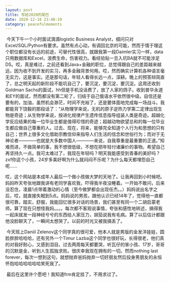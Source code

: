 ```yaml
---
layout: post
title: 写给2020的尾巴
date: 2020-12-18 23:48:19
category: peacefulmoments
---   
```

​	今天下午一个小时面试滴滴logistic Business Analyst，细问只对Excel/SQL/Python有要求。虽然有点心动，有调回北京的可能，然而于情于理这个职位都没有长远的前途，可替代性很高，就跟我第一段Daimler实习一样，data只用数据库和Excel，浪费生命，伤害视力。看经验贴一旦入坑BA就不可能涉足DS。哎，真是难过，之前还看到Java+金融的职位，总觉得跟自己的差距越来越远，因为收不到开发的实习，再多金融背景何用。哎，然而确实计算机各种语言毫无实力，这是事实。还是那句话，年轻人看得长远一点，深耕。晚上的预答辩简直了，总之明天起的新阶段不能坑自己了，要沉淀，要沉淀，要沉淀。这周还收到Goldman Sachs的面试，hh但是手机没话费了，放了人家的鸽子。收到普华永道和EY的面试，然而都没有第二轮了，归结于自己俄语水平依然很中级。自信还是要有的，加油，虽然机会渺茫，时间不充裕了，还是要体面地完成每一场战斗。我都能背下饶毅的那段话了：“从物理学来说，无机的原子逆热力学第二定律出现生物是奇迹；从生物学来说，按进化规律产生遗传信息指导组装人类是奇迹。超越化学反应结果的每一位毕业生都是值得珍惜的奇迹；超越动物欲望总和的每一位毕业生都应做自己尊重的人。过去、现在，将来，能够完全知道个人行为和思想的只有自己；世界上很多文化借助宗教信仰来指导人们生活的信念和世俗行为；而对于无神论者————也就是大多数中国人————来说，自我尊重是最重要的正道。”知难而进，不做简单的事，我不想很低级，不想在把年轻付诸廉价的事物。希望自己再坚持久一点。我可太难过了，我现在年轻吗？明天我能感受到青春的美好吗？zxf你这个小孩，24岁多美好啊为什么就闷闷不乐呢？为什么每天都埋怨自己呢……

​	哎，这个网站是本成年人最后一个做小孩做大梦的天地了。让我再回到小时候吧。妈妈昨天夸张地跟我讲有老同学喜欢我，吓得我半夜没睡着。一开始不敢问，后来没忍住，凌晨1点带着激动的心情（至今做梦都会出现任杰。。）妈妈说出名字之后，哎，就直接失眠到5点。妈妈说的男孩，跟他认识已经14年了，觉得他一直都很可靠，踏实，舒服，我能回忆很多对话的场景，我们甚至有同一个二胡启蒙老师。算了现在只想怪我妈。。。。每次都不客观说事情，夸张和感性地转述，搞得我一起床就发一段神经兮兮的东西给人家压力，胡笳说我有毛病。算了以后估计都跟他没脸聊天了，一瞬间太想哭了。以前的时光又被我搞丢了。

​	今天班上Daniil Zelenov这个同学真的很可爱，他本人就是男版的金发洋娃娃，圆脸胖胖哈哈哈，还有另外一个Timur Lazba这个同学也很好玩，长得很老，他们真的对我好耐心，又感到泪目。过去两周每天都要哭，听瓦仔的笨小孩、17岁，哥哥的沉默是金，听到人生孤独求败。很庆幸我现在拥有的一切。然而nothing last forever，每次一想到这句，就想抛弃爸妈抛弃一切好朋友然后投身男朋友的永恒怀抱哈哈哈哈哈哈笑死我了。

​	最后在这里许个愿吧！我知道frm肯定挂了，不用求过了。